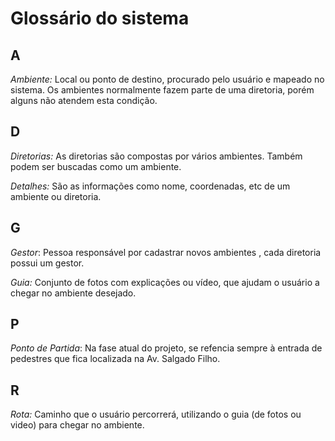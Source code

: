 # Glossário do sistema

## A

*Ambiente:* Local ou ponto de destino, procurado pelo usuário e mapeado no sistema. Os ambientes normalmente fazem parte de uma diretoria, porém alguns não atendem esta condição.

## D

*Diretorias:* As diretorias são compostas por vários ambientes. Também podem ser buscadas como um ambiente.

*Detalhes:* São as informações como nome, coordenadas, etc de um ambiente ou diretoria.

## G

*Gestor*: Pessoa responsável por cadastrar novos ambientes , cada diretoria possui um gestor.

*Guia:* Conjunto de fotos com explicações ou vídeo, que ajudam o usuário a chegar no ambiente desejado.

## P

*Ponto de Partida*: Na fase atual do projeto, se refencia sempre à entrada de pedestres que fica localizada na Av. Salgado Filho.

## R

*Rota:* Caminho que o usuário percorrerá, utilizando o guia (de fotos ou video) para chegar no ambiente.